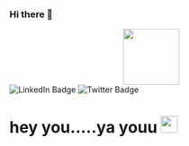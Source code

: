 ### Hi there 👋
<div id="header" align="center">
  <img src="https://media.giphy.com/media/M9gbBd9nbDrOTu1Mqx/giphy.gif" width="100"/>
</div>
<div id="badges">
  <img src="https://img.shields.io/badge/LinkedIn-blue?style=for-the-badge&logo=linkedin&logoColor=white" alt="LinkedIn Badge"/>
  <img src="https://img.shields.io/badge/Twitter-blue?style=for-the-badge&logo=twitter&logoColor=white" alt="Twitter Badge"/>
</div>
<img src="https://komarev.com/ghpvc/?username=your-github-LahariKumaraswamy&style=flat-square&color=blue" alt=""/>
<h1>
  hey you.....ya youu
  <img src="https://media.giphy.com/media/hvRJCLFzcasrR4ia7z/giphy.gif" width="30px"/>
</h1>
